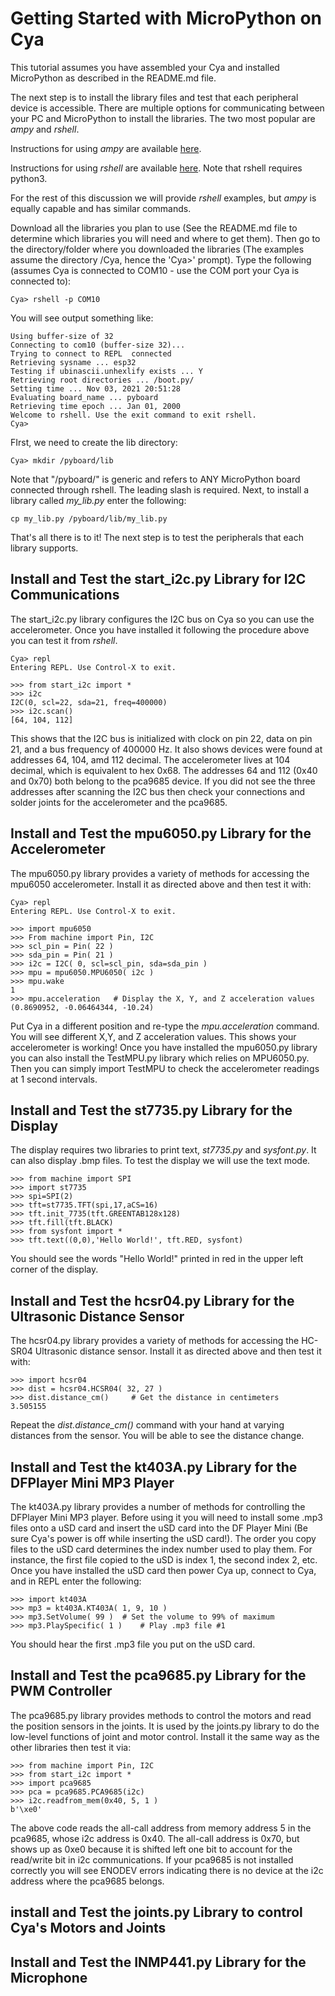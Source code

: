 # Getting Started with MicroPython on Cya

This tutorial assumes you have assembled your Cya and installed MicroPython as described in the README.md file.

The next step is to install the library files and test that each peripheral device is accessible. There are multiple options for communicating between your PC and MicroPython to install the libraries. The two most popular are _ampy_ and _rshell_.

Instructions for using _ampy_ are available [here](https://pypi.org/project/adafruit-ampy/).

Instructions for using _rshell_ are available [here](https://pypi.org/project/rshell/). Note that rshell requires python3.

For the rest of this discussion we will provide _rshell_ examples, but _ampy_ is equally capable and has similar commands.

Download all the libraries you plan to use (See the README.md file to determine which libraries you will need and where to get them). Then go to the directory/folder where you  downloaded the libraries (The examples assume the directory /Cya, hence the 'Cya>' prompt). Type the following (assumes Cya is connected to COM10 - use the COM port your Cya is connected to):

 	Cya> rshell -p COM10

You will see output something like:

	Using buffer-size of 32
	Connecting to com10 (buffer-size 32)...
	Trying to connect to REPL  connected
	Retrieving sysname ... esp32
	Testing if ubinascii.unhexlify exists ... Y
	Retrieving root directories ... /boot.py/
	Setting time ... Nov 03, 2021 20:51:28
	Evaluating board_name ... pyboard
  	Retrieving time epoch ... Jan 01, 2000
	Welcome to rshell. Use the exit command to exit rshell.
	Cya>

FIrst, we need to create the lib directory:

	Cya> mkdir /pyboard/lib
	
Note that "/pyboard/" is generic and refers to ANY MicroPython board connected through rshell. The leading slash is required. Next, to install a library called _my_lib.py_ enter the following:

	cp my_lib.py /pyboard/lib/my_lib.py
	
That's all there is to it! The next step is to test the peripherals that each library supports.

## Install and Test the start_i2c.py Library for I2C Communications

The start_i2c.py library configures the I2C bus on Cya so you can use the accelerometer. Once you have installed it following the procedure above you can test it from _rshell_.

	Cya> repl
	Entering REPL. Use Control-X to exit.
	
	>>> from start_i2c import *
	>>> i2c
	I2C(0, scl=22, sda=21, freq=400000)
	>>> i2c.scan()
	[64, 104, 112]
	
This shows that the I2C bus is initialized with clock on pin 22, data on pin 21, and a bus frequency of 400000 Hz. It also shows devices were found at addresses 64, 104, amd 112 decimal. The accelerometer lives at 104 decimal, which is equivalent to hex 0x68. The addresses 64 and 112 (0x40 and 0x70) both belong to the pca9685 device. If you did not see the three addresses after scanning the I2C bus then check your connections and solder joints for the accelerometer and the pca9685.

## Install and Test the mpu6050.py Library for the Accelerometer

The mpu6050.py library provides a variety of methods for accessing the mpu6050 accelerometer. Install it as directed above and then test it with:

	Cya> repl
	Entering REPL. Use Control-X to exit.
	
	>>> import mpu6050
	>>> From machine import Pin, I2C
	>>> scl_pin = Pin( 22 )
	>>> sda_pin = Pin( 21 )
	>>> i2c = I2C( 0, scl=scl_pin, sda=sda_pin )
	>>> mpu = mpu6050.MPU6050( i2c )
	>>> mpu.wake
	1
	>>> mpu.acceleration   # Display the X, Y, and Z acceleration values
	(0.8690952, -0.06464344, -10.24)
	
Put Cya in a different position and re-type the _mpu.acceleration_ command. You will see different X,Y, and Z acceleration values. This shows your accelerometer is working!
Once you have installed the mpu6050.py library you can also install the TestMPU.py library which relies on MPU6050.py. Then you can simply import TestMPU to check the accelerometer readings at 1 second intervals.

## Install and Test the st7735.py Library for the Display

The display requires two libraries to print text, _st7735.py_ and _sysfont.py_. It can also display .bmp files. To test the display we will use the text mode.

	>>> from machine import SPI
	>>> import st7735
	>>> spi=SPI(2)
	>>> tft=st7735.TFT(spi,17,aCS=16)
	>>> tft.init_7735(tft.GREENTAB128x128)
	>>> tft.fill(tft.BLACK)
	>>> from sysfont import *
	>>> tft.text((0,0),'Hello World!', tft.RED, sysfont)

You should see the words "Hello World!" printed in red in the upper left corner of the display.

## Install and Test the hcsr04.py Library for the Ultrasonic Distance Sensor

The hcsr04.py library provides a variety of methods for accessing the HC-SR04 Ultrasonic distance sensor. Install it as directed above and then test it with:

	>>> import hcsr04
	>>> dist = hcsr04.HCSR04( 32, 27 )
	>>> dist.distance_cm()     # Get the distance in centimeters
	3.505155
	
Repeat the _dist.distance_cm()_ command with your hand at varying distances from the sensor. You will be able to see the distance change.

## Install and Test the kt403A.py Library for the DFPlayer Mini MP3 Player

The kt403A.py library provides a number of methods for controlling the DFPlayer Mini MP3 player. Before using it you will need to install some .mp3 files onto a uSD card and insert the uSD card into the DF Player Mini (Be sure Cya's power is off while inserting the uSD card!). The order you copy files to the uSD card determines the index number used to play them. For instance, the first file copied to the uSD is index 1, the second index 2, etc. Once you have installed the uSD card then power Cya up, connect to Cya, and in REPL enter the following:

	>>> import kt403A
	>>> mp3 = kt403A.KT403A( 1, 9, 10 )
	>>> mp3.SetVolume( 99 )  # Set the volume to 99% of maximum
	>>> mp3.PlaySpecific( 1 )    # Play .mp3 file #1

You should hear the first .mp3 file you put on the uSD card.

## Install and Test the pca9685.py Library for the PWM Controller

The pca9685.py library provides methods to control the motors and read the position sensors in the joints. It is used by the joints.py library to do the low-level functions of joint and motor control. Install it the same way as the other libraries then test it via:

	>>> from machine import Pin, I2C
	>>> from start_i2c import *
	>>> import pca9685
	>>> pca = pca9685.PCA9685(i2c)
	>>> i2c.readfrom_mem(0x40, 5, 1 )
	b'\xe0'
	
The above code reads the all-call address from memory address 5 in the pca9685, whose i2c address is 0x40. The all-call address is 0x70, but shows up as 0xe0 because it is shifted left one bit to account for the read/write bit in i2c communications. If your pca9685 is not installed correctly you will see ENODEV errors indicating there is no device at the i2c address where the pca9685 belongs.

## install and Test the joints.py Library to control Cya's Motors and Joints


## Install and Test the INMP441.py Library for the Microphone






